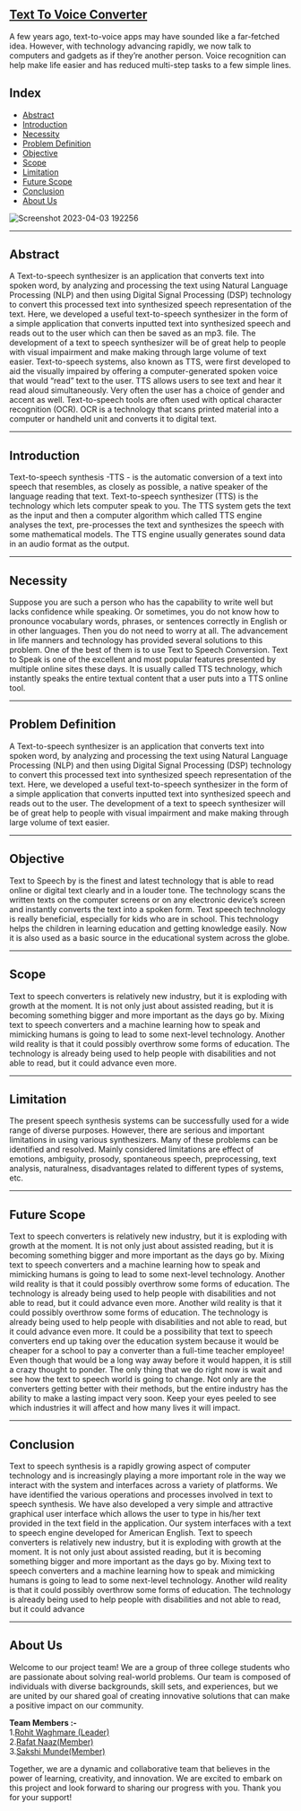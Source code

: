 ## [Text To Voice Converter](https://github.com/sakshimunde18/Text-To-Voice-Converter/tree/main/lib)

A few years ago, text-to-voice apps may have sounded like a far-fetched idea. However, with technology advancing rapidly, we now talk to computers and gadgets as if they’re another person. Voice recognition can help make life easier and has reduced multi-step tasks to a few simple lines.



## Index

- [Abstract](#abstract)
- [Introduction](#introduction)
- [Necessity](#necessity)
- [Problem Definition](#problem-definition)
- [Objective](#objective)
- [Scope](#scope)
- [Limitation](#limitation)
- [Future Scope](#future-scope)
- [Conclusion](#conclusion)
- [About Us](#about-us)



![Screenshot 2023-04-03 192256](https://user-images.githubusercontent.com/92391500/229530546-fd9f9b03-c6d9-4600-8c7b-c9374ec41717.png)
<hr>

## Abstract
A Text-to-speech synthesizer is an application that converts text into spoken word, by analyzing and processing the text using Natural Language Processing (NLP) and then using Digital Signal Processing (DSP) technology to convert this processed text into synthesized speech representation of the text. Here, we developed a useful text-to-speech synthesizer in the form of a simple application that converts inputted text into synthesized speech and reads out to the user which can then be saved as an mp3. file. The development of a text to speech synthesizer will be of great help to people with visual impairment and make making through large volume of text easier.
	Text-to-speech systems, also known as TTS, were first developed to aid the visually impaired by offering a computer-generated spoken voice that would “read” text to the user. TTS allows users to see text and hear it read aloud simultaneously. Very often the user has a choice of gender and accent as well. Text-to-speech tools are often used with optical character recognition (OCR). OCR is a technology that scans printed material into a computer or handheld unit and converts it to digital text.

<hr>

## Introduction

Text-to-speech synthesis -TTS - is the automatic conversion of a text into speech that resembles, as closely as possible, a native speaker of the language reading that text. Text-to-speech synthesizer (TTS) is the technology which lets computer speak to you. The TTS system gets the text as the input and then a computer algorithm which called TTS engine analyses the text, pre-processes the text and synthesizes the speech with some mathematical models. The TTS engine usually generates sound data in an audio format as the output.

<hr>

## Necessity
	
Suppose you are such a person who has the capability to write well but lacks confidence while speaking. Or sometimes, you do not know how to pronounce vocabulary words, phrases, or sentences correctly in English or in other languages. Then you do not need to worry at all. The advancement in life manners and technology has provided several solutions to this problem. One of the best of them is to use Text to Speech Conversion. 
	Text to Speak is one of the excellent and most popular features presented by multiple online sites these days. It is usually called TTS technology, which instantly speaks the entire textual content that a user puts into a TTS online tool.  

<hr>

## Problem Definition
 	
  
A Text-to-speech synthesizer is an application that converts text into spoken word, by analyzing and processing the text using Natural Language Processing (NLP) and then using Digital Signal Processing (DSP) technology to convert this processed text into synthesized speech representation of the text. Here, we developed a useful text-to-speech synthesizer in the form of a simple application that converts inputted text into synthesized speech and reads out to the user. The development of a text to speech synthesizer will be of great help to people with visual impairment and make making through large volume of text easier.

<hr>

## Objective

Text to Speech by is the finest and latest technology that is able to read online or digital text clearly and in a louder tone. The technology scans the written texts on the computer screens or on any electronic device’s screen and instantly converts the text into a spoken form. Text speech technology is really beneficial, especially for kids who are in school. This technology helps the children in learning education and getting knowledge easily. Now it is also used as a basic source in the educational system across the globe.


<hr>

## Scope

Text to speech converters is relatively new industry, but it is exploding with growth at the moment.  It is not only just about assisted reading, but it is becoming something bigger and more important as the days go by. Mixing text to speech converters and a machine learning how to speak and mimicking humans is going to lead to some next-level technology. Another wild reality is that it could possibly overthrow some forms of education.  The technology is already being used to help people with disabilities and not able to read, but it could advance even more.

<hr>

## Limitation

The present speech synthesis systems can be successfully used for a wide range of diverse purposes. However, there are serious and important limitations in using various synthesizers. Many of these problems can be identified and resolved. Mainly considered limitations are effect of emotions, ambiguity, prosody, spontaneous speech, preprocessing, text analysis, naturalness, disadvantages related to different types of systems, etc. 

<hr>

## Future Scope

Text to speech converters is relatively new industry, but it is exploding with growth at the moment.  It is not only just about assisted reading, but it is becoming something bigger and more important as the days go by. Mixing text to speech converters and a machine learning how to speak and mimicking humans is going to lead to some next-level technology. Another wild reality is that it could possibly overthrow some forms of education.  The technology is already being used to help people with disabilities and not able to read, but it could advance even more.
	Another wild reality is that it could possibly overthrow some forms of education.  The technology is already being used to help people with disabilities and not able to read, but it could advance even more. It could be a possibility that text to speech converters end up taking over the education system because it would be cheaper for a school to pay a converter than a full-time teacher employee!  Even though that would be a long way away before it would happen, it is still a crazy thought to ponder.
	The only thing that we do right now is wait and see how the text to speech world is going to change.  Not only are the converters getting better with their methods, but the entire industry has the ability to make a lasting impact very soon.  Keep your eyes peeled to see which industries it will affect and how many lives it will impact.

<hr>

##  Conclusion


Text to speech synthesis is a rapidly growing aspect of computer technology and is increasingly playing a more important role in the way we interact with the system and interfaces across a variety of platforms. We have identified the various operations and processes involved in text to speech synthesis. We have also developed a very simple and attractive graphical user interface which allows the user to type in his/her text provided in the text field in the application. Our system interfaces with a text to speech engine developed for American English. 
Text to	 speech converters is relatively new industry, but it is exploding with growth at the moment.  It is not only just about assisted reading, but it is becoming something bigger and more important as the days go by. Mixing text to speech converters and a machine learning how to speak and mimicking humans is going to lead to some next-level technology. Another wild reality is that it could possibly overthrow some forms of education.  The technology is already being used to help people with disabilities and not able to read, but it could advance 

<hr>

## About Us

Welcome to our project team! We are a group of three college students who are passionate about solving real-world problems. Our team is composed of individuals with diverse backgrounds, skill sets, and experiences, but we are united by our shared goal of creating innovative solutions that can make a positive impact on our community.

<strong> Team Members :-</strong><br>
1.[Rohit Waghmare (Leader)](https://github.com/Rohitwaghmare7)<br>
2.[Rafat Naaz(Member)](https://github.com/RafatNaaz25)<br>
3.[Sakshi Munde(Member)](https://github.com/sakshimunde18)

Together, we are a dynamic and collaborative team that believes in the power of learning, creativity, and innovation. We are excited to embark on this project and look forward to sharing our progress with you. Thank you for your support!

